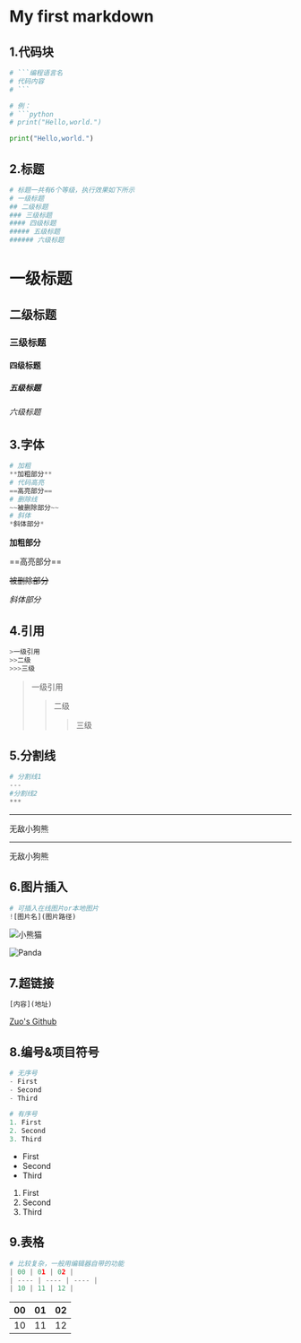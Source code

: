 # My first markdown
## 1.代码块
```python
# ```编程语言名
# 代码内容
# ```

# 例：
# ```python
# print("Hello,world.")

print("Hello,world.")
```
## 2.标题
```python
# 标题一共有6个等级，执行效果如下所示
# 一级标题
## 二级标题
### 三级标题
#### 四级标题
##### 五级标题
###### 六级标题
```
# 一级标题
## 二级标题
### 三级标题
#### 四级标题
##### 五级标题
###### 六级标题

## 3.字体
```python
# 加粗
**加粗部分**
# 代码高亮
==高亮部分==
# 删除线
~~被删除部分~~
# 斜体
*斜体部分*
```
**加粗部分**

==高亮部分==

~~被删除部分~~

*斜体部分*
## 4.引用
```python
>一级引用
>>二级
>>>三级
```
>一级引用
>>二级
>>>三级
## 5.分割线
```python
# 分割线1
---
#分割线2
***
```
---
无敌小狗熊
***
无敌小狗熊
## 6.图片插入
```python
# 可插入在线图片or本地图片
![图片名](图片路径)
```
![小熊猫](Notepads\test.jpg)

![Panda](https://i.ytimg.com/vi/xn23w7YGVaI/sddefault.jpg)
## 7.超链接
```python
[内容](地址)
```
[Zuo's Github](https://github.com/zuojiakuo68/zuojiakuo68/new/main#my-first-markdown)
## 8.编号&项目符号
```python
# 无序号
- First
- Second
- Third

# 有序号
1. First
2. Second
3. Third
```
- First
- Second
- Third
1. First
2. Second
3. Third
## 9.表格
```python
# 比较复杂，一般用编辑器自带的功能
| 00 | 01 | 02 |
| ---- | ---- | ---- |
| 10 | 11 | 12 |
```
| 00 | 01 | 02 |
| ---- | ---- | ---- |
| 10 | 11 | 12 |
